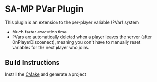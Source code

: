 SA-MP PVar Plugin
================

This plugin is an extension to the per-player variable (PVar) system

- Much faster execution time
- PVars are automatically deleted when a player leaves the server (after OnPlayerDisconnect), meaning you don't have to manually reset variables for the next player who joins.

Build Instructions
---------------------

Install the [CMake](http://cmake.org) and generate a project
